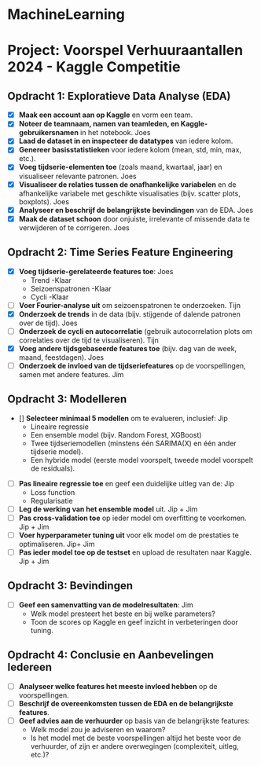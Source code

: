 # MachineLearning

# Project: Voorspel Verhuuraantallen 2024 - Kaggle Competitie

## Opdracht 1: Exploratieve Data Analyse (EDA)
- [X] **Maak een account aan op Kaggle** en vorm een team.
- [X] **Noteer de teamnaam, namen van teamleden, en Kaggle-gebruikersnamen** in het notebook. Joes
- [X] **Laad de dataset in en inspecteer de datatypes** van iedere kolom.
- [X] **Genereer basisstatistieken** voor iedere kolom (mean, std, min, max, etc.).
- [X] **Voeg tijdserie-elementen toe** (zoals maand, kwartaal, jaar) en visualiseer relevante patronen. Joes
- [X] **Visualiseer de relaties tussen de onafhankelijke variabelen** en de afhankelijke variabele met geschikte visualisaties (bijv. scatter plots, boxplots). Joes
- [X] **Analyseer en beschrijf de belangrijkste bevindingen** van de EDA. Joes
- [X] **Maak de dataset schoon** door onjuiste, irrelevante of missende data te verwijderen of te corrigeren. Joes

## Opdracht 2: Time Series Feature Engineering
- [X] **Voeg tijdserie-gerelateerde features toe**: Joes
  - Trend -Klaar
  - Seizoenspatronen -Klaar
  - Cycli -Klaar
- [ ] **Voer Fourier-analyse uit** om seizoenspatronen te onderzoeken. Tijn
- [X] **Onderzoek de trends** in de data (bijv. stijgende of dalende patronen over de tijd). Joes
- [ ] **Onderzoek de cycli en autocorrelatie** (gebruik autocorrelation plots om correlaties over de tijd te visualiseren). Tijn
- [X] **Voeg andere tijdsgebaseerde features toe** (bijv. dag van de week, maand, feestdagen). Joes
- [ ] **Onderzoek de invloed van de tijdseriefeatures** op de voorspellingen, samen met andere features. Jim

## Opdracht 3: Modelleren
- [] **Selecteer minimaal 5 modellen** om te evalueren, inclusief: Jip
  - Lineaire regressie
  - Een ensemble model (bijv. Random Forest, XGBoost)
  - Twee tijdseriemodellen (minstens één SARIMA(X) en één ander tijdserie model).
  - Een hybride model (eerste model voorspelt, tweede model voorspelt de residuals).
- [ ] **Pas lineaire regressie toe** en geef een duidelijke uitleg van de: Jip
  - Loss function
  - Regularisatie
- [ ] **Leg de werking van het ensemble model** uit. Jip + Jim
- [ ] **Pas cross-validation toe** op ieder model om overfitting te voorkomen. Jip + Jim
- [ ] **Voer hyperparameter tuning uit** voor elk model om de prestaties te optimaliseren. Jip+ Jim
- [ ] **Pas ieder model toe op de testset** en upload de resultaten naar Kaggle. Jip + Jim

## Opdracht 3: Bevindingen
- [ ] **Geef een samenvatting van de modelresultaten**: Jim
  - Welk model presteert het beste en bij welke parameters?
  - Toon de scores op Kaggle en geef inzicht in verbeteringen door tuning.

## Opdracht 4: Conclusie en Aanbevelingen Iedereen
- [ ] **Analyseer welke features het meeste invloed hebben** op de voorspellingen.
- [ ] **Beschrijf de overeenkomsten tussen de EDA en de belangrijkste features**.
- [ ] **Geef advies aan de verhuurder** op basis van de belangrijkste features:
  - Welk model zou je adviseren en waarom?
  - Is het model met de beste voorspellingen altijd het beste voor de verhuurder, of zijn er andere overwegingen (complexiteit, uitleg, etc.)?

